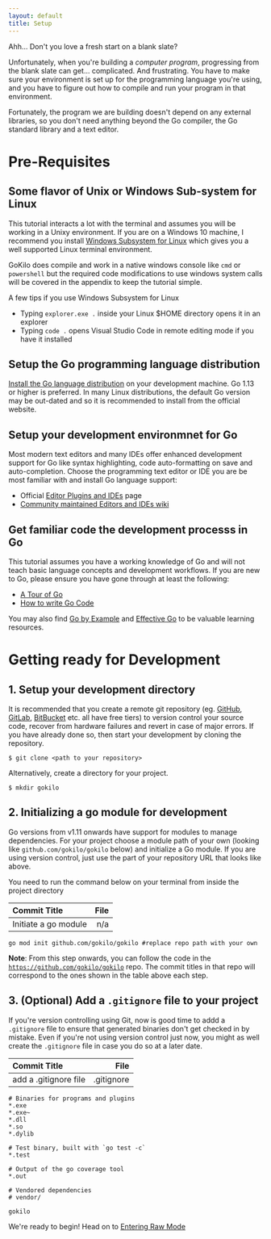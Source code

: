 ```yaml
---
layout: default
title: Setup
---
```


Ahh...  Don't you love a fresh start on a blank slate?

Unfortunately, when you're building a *computer program*, progressing
from the blank slate can get... complicated. And frustrating. You have
to make sure your environment is set up for the programming language 
you're using, and you have to figure out how to compile and run your 
program in that environment.

Fortunately, the program we are building doesn't depend on any external
libraries, so you don't need anything beyond the Go compiler, the Go
standard library and a text editor.

# Pre-Requisites

## Some flavor of Unix or Windows Sub-system for Linux
This tutorial interacts a lot with the terminal and assumes you will be
working in a Unixy environment. If you are on a Windows 10 machine, I recommend
you install [Windows Subsystem for Linux](https://docs.microsoft.com/en-us/windows/wsl/) 
which gives you a well supported Linux terminal environment.

GoKilo does compile and work in a native windows console like `cmd`
or `powershell` but the required code modifications to use windows system
calls will be covered in the appendix to keep the tutorial simple.

A few tips if you use Windows Subsystem for Linux
- Typing `explorer.exe .` inside your Linux $HOME directory opens it in an explorer
- Typing `code .` opens Visual Studio Code in remote editing mode if you have it installed

## Setup the Go programming language distribution
[Install the Go language distribution](https://golang.org/doc/install) 
on your development machine. Go 1.13 or higher is preferred. In many
Linux distributions, the default Go version may be out-dated and so it 
is recommended to install from the official website.

## Setup your development environmnet for Go
Most modern text editors and many IDEs offer enhanced development 
support for Go like syntax highlighting, code auto-formatting on save
and auto-completion. Choose the programming text editor or IDE you
are be most familiar with and install Go language support:
- Official [Editor Plugins and IDEs](https://golang.org/doc/editors.html) page
- [Community maintained Editors and IDEs wiki](https://github.com/golang/go/wiki/IDEsAndTextEditorPlugins)

## Get familiar code the development processs in Go
This tutorial assumes you have a working knowledge of Go and will not
teach basic language concepts and development workflows. If you are
new to Go, please ensure you have gone through at least the following:
- [A Tour of Go](https://tour.golang.org)
- [How to write Go Code](https://golang.org/doc/code.html)

You may also find [Go by Example](https://gobyexample.com/) and 
[Effective Go](https://golang.org/doc/effective_go.html) to be valuable
learning resources.

# Getting ready for Development

## 1. Setup your development directory
It is recommended that you create a remote git repository
(eg. [GitHub](https://github.com/), [GitLab](https://about.gitlab.com/),
[BitBucket](https://bitbucket.org/) etc. all have free tiers) to
version control your source code, recover from hardware failures
and revert in case of major errors. If you have already done so,
then start your development by cloning the repository.
```
$ git clone <path to your repository>
```
Alternatively, create a directory for your project.
```
$ mkdir gokilo
```

## 2. Initializing a go module for development
Go versions from v1.11 onwards have support for modules to manage
dependencies. For your project choose a module path of your own 
(looking like `github.com/gokilo/gokilo` below) and initialize
a Go module. If you are using version control, just use the part
of your repository URL that looks like above.

You need to run the command below on your terminal from inside
the project directory


| **Commit Title** | **File** |
|:-----------------|---------:|
| Initiate a go module | n/a |

```
go mod init github.com/gokilo/gokilo #replace repo path with your own
```

**Note**: From this step onwards, you can follow the code in the
[`https://github.com/gokilo/gokilo`](https://github.com/gokilo/gokilo)
repo. The commit titles in that repo will correspond to the ones shown
in the table above each step.

## 3. (Optional) Add a `.gitignore` file to your project
If you're version controlling using Git, now is  good time to
addd a `.gitignore` file to ensure that generated binaries don't
get checked in by mistake. Even if you're not using version
control just now, you might as well create the `.gitignore` file
in case you do so at a later date.

| **Commit Title** | **File** |
|:-----------------|---------:|
| add a .gitignore file | .gitignore |

```
# Binaries for programs and plugins
*.exe
*.exe~
*.dll
*.so
*.dylib

# Test binary, built with `go test -c`
*.test

# Output of the go coverage tool
*.out

# Vendored dependencies
# vendor/

gokilo
```


We're ready to begin! Head on to [Entering Raw Mode](/02_entering-raw-mode.html)